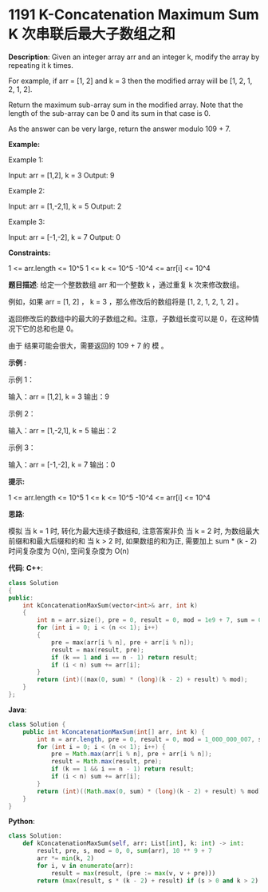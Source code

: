 # 1191 K-Concatenation Maximum Sum K 次串联后最大子数组之和

__Description__:
Given an integer array arr and an integer k, modify the array by repeating it k times.

For example, if arr = [1, 2] and k = 3 then the modified array will be [1, 2, 1, 2, 1, 2].

Return the maximum sub-array sum in the modified array. Note that the length of the sub-array can be 0 and its sum in that case is 0.

As the answer can be very large, return the answer modulo 109 + 7.

__Example:__

Example 1:

Input: arr = [1,2], k = 3
Output: 9

Example 2:

Input: arr = [1,-2,1], k = 5
Output: 2

Example 3:

Input: arr = [-1,-2], k = 7
Output: 0

__Constraints:__

1 <= arr.length <= 10^5
1 <= k <= 10^5
-10^4 <= arr[i] <= 10^4

__题目描述__:
给定一个整数数组 arr 和一个整数 k ，通过重复 k 次来修改数组。

例如，如果 arr = [1, 2] ， k = 3 ，那么修改后的数组将是 [1, 2, 1, 2, 1, 2] 。

返回修改后的数组中的最大的子数组之和。注意，子数组长度可以是 0，在这种情况下它的总和也是 0。

由于 结果可能会很大，需要返回的 109 + 7 的 模 。

__示例 :__

示例 1：

输入：arr = [1,2], k = 3
输出：9

示例 2：

输入：arr = [1,-2,1], k = 5
输出：2

示例 3：

输入：arr = [-1,-2], k = 7
输出：0

__提示:__

1 <= arr.length <= 10^5
1 <= k <= 10^5
-10^4 <= arr[i] <= 10^4

__思路__:

模拟
当 k = 1 时, 转化为最大连续子数组和, 注意答案非负
当 k = 2 时, 为数组最大前缀和和最大后缀和的和
当 k > 2 时, 如果数组的和为正, 需要加上 sum * (k - 2)
时间复杂度为 O(n), 空间复杂度为 O(n)

__代码__:
__C++__:

```C++
class Solution 
{
public:
    int kConcatenationMaxSum(vector<int>& arr, int k) 
    {
        int n = arr.size(), pre = 0, result = 0, mod = 1e9 + 7, sum = 0;
        for (int i = 0; i < (n << 1); i++) 
        {
            pre = max(arr[i % n], pre + arr[i % n]);
            result = max(result, pre);
            if (k == 1 and i == n - 1) return result;
            if (i < n) sum += arr[i];
        }
        return (int)((max(0, sum) * (long)(k - 2) + result) % mod);
    }
};
```

__Java__:

```Java
class Solution {
    public int kConcatenationMaxSum(int[] arr, int k) {
        int n = arr.length, pre = 0, result = 0, mod = 1_000_000_007, sum = 0;
        for (int i = 0; i < (n << 1); i++) {
            pre = Math.max(arr[i % n], pre + arr[i % n]);
            result = Math.max(result, pre);
            if (k == 1 && i == n - 1) return result;
            if (i < n) sum += arr[i];
        }
        return (int)((Math.max(0, sum) * (long)(k - 2) + result) % mod);
    }
}
```

__Python__:

```Python
class Solution:
    def kConcatenationMaxSum(self, arr: List[int], k: int) -> int:
        result, pre, s, mod = 0, 0, sum(arr), 10 ** 9 + 7
        arr *= min(k, 2)
        for i, v in enumerate(arr):
            result = max(result, (pre := max(v, v + pre)))
        return (max(result, s * (k - 2) + result) if (s > 0 and k > 2) else result) % mod
```
